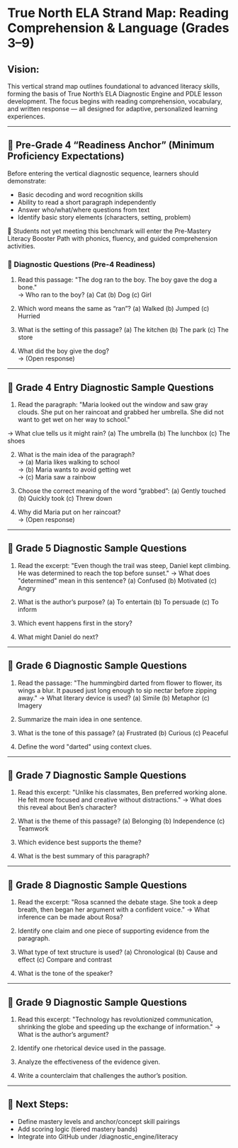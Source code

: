 # True North ELA Strand Map: Reading Comprehension & Language (Grades 3–9)

## Vision:
This vertical strand map outlines foundational to advanced literacy skills, forming the basis of True North’s ELA Diagnostic Engine and PDLE lesson development. The focus begins with reading comprehension, vocabulary, and written response — all designed for adaptive, personalized learning experiences.

---

## 🎯 Pre-Grade 4 “Readiness Anchor” (Minimum Proficiency Expectations)
Before entering the vertical diagnostic sequence, learners should demonstrate:
- Basic decoding and word recognition skills
- Ability to read a short paragraph independently
- Answer who/what/where questions from text
- Identify basic story elements (characters, setting, problem)

🔁 Students not yet meeting this benchmark will enter the Pre-Mastery Literacy Booster Path with phonics, fluency, and guided comprehension activities.

### 📝 Diagnostic Questions (Pre-4 Readiness)
1. Read this passage: "The dog ran to the boy. The boy gave the dog a bone."  
→ Who ran to the boy? (a) Cat (b) Dog (c) Girl

2. Which word means the same as “ran”? (a) Walked (b) Jumped (c) Hurried

3. What is the setting of this passage? (a) The kitchen (b) The park (c) The store

4. What did the boy give the dog?  
→ (Open response)

---

## 📘 Grade 4 Entry Diagnostic Sample Questions
1. Read the paragraph:
"Maria looked out the window and saw gray clouds. She put on her raincoat and grabbed her umbrella. She did not want to get wet on her way to school."

→ What clue tells us it might rain? (a) The umbrella (b) The lunchbox (c) The shoes

2. What is the main idea of the paragraph?  
→ (a) Maria likes walking to school  
→ (b) Maria wants to avoid getting wet  
→ (c) Maria saw a rainbow

3. Choose the correct meaning of the word “grabbed”: (a) Gently touched (b) Quickly took (c) Threw down

4. Why did Maria put on her raincoat?  
→ (Open response)

---

## 📗 Grade 5 Diagnostic Sample Questions
1. Read the excerpt: "Even though the trail was steep, Daniel kept climbing. He was determined to reach the top before sunset."
→ What does "determined" mean in this sentence? (a) Confused (b) Motivated (c) Angry

2. What is the author’s purpose? (a) To entertain (b) To persuade (c) To inform

3. Which event happens first in the story?

4. What might Daniel do next?

---

## 📘 Grade 6 Diagnostic Sample Questions
1. Read the passage:
"The hummingbird darted from flower to flower, its wings a blur. It paused just long enough to sip nectar before zipping away."
→ What literary device is used? (a) Simile (b) Metaphor (c) Imagery

2. Summarize the main idea in one sentence.

3. What is the tone of this passage? (a) Frustrated (b) Curious (c) Peaceful

4. Define the word "darted" using context clues.

---

## 📘 Grade 7 Diagnostic Sample Questions
1. Read this excerpt:
"Unlike his classmates, Ben preferred working alone. He felt more focused and creative without distractions."
→ What does this reveal about Ben’s character?

2. What is the theme of this passage? (a) Belonging (b) Independence (c) Teamwork

3. Which evidence best supports the theme?

4. What is the best summary of this paragraph?

---

## 📘 Grade 8 Diagnostic Sample Questions
1. Read the excerpt:
"Rosa scanned the debate stage. She took a deep breath, then began her argument with a confident voice."
→ What inference can be made about Rosa?

2. Identify one claim and one piece of supporting evidence from the paragraph.

3. What type of text structure is used? (a) Chronological (b) Cause and effect (c) Compare and contrast

4. What is the tone of the speaker?

---

## 📘 Grade 9 Diagnostic Sample Questions
1. Read this excerpt:
"Technology has revolutionized communication, shrinking the globe and speeding up the exchange of information."
→ What is the author’s argument?

2. Identify one rhetorical device used in the passage.

3. Analyze the effectiveness of the evidence given.

4. Write a counterclaim that challenges the author’s position.

---

## 🧠 Next Steps:
- Define mastery levels and anchor/concept skill pairings
- Add scoring logic (tiered mastery bands)
- Integrate into GitHub under /diagnostic_engine/literacy

